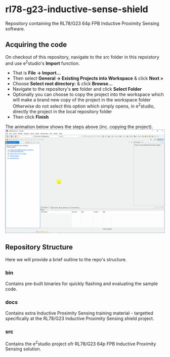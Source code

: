 # rl78-g23-inductive-sense-shield
Repository containing the RL78/G23 64p FPB Inductive Proximity Sensing software.

## Acquiring the code
On checkout of this repository, navigate to the src folder in this repoistory and use e<sup>2</sup>studio's **Import** function.
- That is **File &rarr; Import...**
- Then select **General &rarr; Existing Projects into Workspace** & click **Next >**
- Choose **Select root directory:** & click **Browse...**
- Navigate to the repository's **src** folder and click **Select Folder**
- Optionally you can choose to copy the project into the workspace which will make a brand new copy of the project in the workspace folder\
Otherwise do not select this option which simply opens, in e<sup>2</sup>studio, directly the project in the local repository folder
- Then click **Finish**

The animation below shows the steps above (inc. copying the project).
![Import Process](docs/img/project_import.gif)

## Repository Structure
Here we will provide a brief outline to the repo's structure.

### bin
Contains pre-built binaries for quickly flashing and evaluating the sample code.

### docs
Contains extra Inductive Proximity Sensing training material - targetted specifically at the RL78/G23 Inductive Proximity Sensing shield project.

### src
Contains the e<sup>2</sup>studio project ofr RL78/G23 64p FPB Inductive Proximity Sensing solution.
